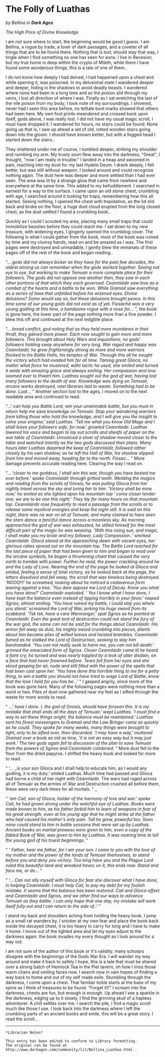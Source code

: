 # The Folly of Luathas

_by Bellina in **Dark Ages**_

_The High Price of Divine Knowledge_

I am not sure where to start, the beginning would be good I guess. I am
Bellina, a rogue by trade, a lover of dark passages, and a coveter of all
things that are to be found there. Nothing that is lost, should stay that way,
I tingle when I find something no one has seen for eons. I live in Recesion,
but my true home is deep within the crypts of Mileth, while there I have found
some wonderous things, this is a tale of one of them..

I do not know how deeply I had delved, I had happened upon a chest and while
opening it, was poisoned. In my delusional state I wandered deeper and deeper,
hiding in the shadows to avoid deadly beasts. I wandered where none had been in
a long time and as the poison slid through my veins, I lost all direction of
where I was. Finally as I sat wretching the last of the vile poison from my
body, I took note of my surroundings. I shivered, never had I seen this area
before, no telltale boot marks showed that others had been here. My own foot
prints meandered and crossed back upon itself, gods above, I was really lost. I
did not have my usual magic scroll, I must have dropped it. I wandered for
hours, no stairs could be found. None going up that is, I saw up ahead a set of
old, rotted wooden stairs going down into the gloom. I should have known
better, but with a fogged head I started down the stairs..

They shattered under me of course, I tumbled deeper, striking my shoulder and
numbing my arm. My trusty soori flew away into the darkness, "Great", I
thought, "now I am really in trouble." I landed in a heap and swooned in pain,
reaching into my boot for my last Hydele Deum. I drank deeply, I felt better,
but was still without weapon. I looked around and could recognize nothing
again. The dust here was deeper and more settled than I had ever seen. The area
was lit by a strange glow that came from nowhere and everywhere at the same
time. This added to my befuddlement. I searched in earnest for a way to the
surface. I came upon an old stone chest, crumbling with age, I searched around
it looking for traps, remembering how this all started. Seeing nothing, I
opened the chest with trepidation, as the lid slid back and broke on the floor,
a huge dust cloud erupted from the long closed chest, as the dust settled I
found a crumbling book..

Quickly as I could I scouted my area, placing many small traps that could
immobilize beasties before they could reach me. I sat down to my new treasure,
with widening eyes, I gingerly opened the crumbling cover. The following is
what I could gather from the book, most of the book was ruined by time and my
clumsy hands, read on and be amazed as I was. The first pages were destroyed
and unreadable, I gently blew the remanats of these pages off of the rest of
the book and began reading..

"... _gods did not always bicker as they have for the past few decades, the
oldest among us can remember when the gods worked together. Seeing not eye to
eye, but working to make Temuair a more complete place for their followers. The
gods did not oppose one another then, they saw in each other portions of that
which they each governed. Ceannlaidir saw love as a combat of the hearts and a
battle to be won. While Gramail saw everything as a series of laws that
unfolded before his wizened eyes. Divine delusions? Some would say so, but
these delusions brought peace. In this time some of our young gods did not
exist as of yet. Fiosachd was a very young godling at this time, a handsome
rogue with a nose for_... ", the book is gone here, the lower part of the page
nothing more than a fine powder. I blew this off and continued at the next
ledgible place.

"... _bread conflict, god noting that as they held more mundanes in their
thrall, they gained more power. Each now sought to gain more and more
followers. This brought about Holy Wars and inquisitions, no gods' followers
holding sway anywhere for very long. War raged and happy was Ceannlaidir, he
grew frighteningly strong as more and more warriors flocked to his Battle
Halls, his temples of War. Through this all he sought the victory which had
evaded him for all time. Taming great Glioca, no matter what force he mustered,
waht tactic he used, she smiled and turned it aside with amazing grace and
always smiling. Her compassion and love seemed ever to thwart him. Luathas
sought out the god of war, having lost many followers to the death of war.
Knowledge was dying on Temuair, arcane works destroyed, vast libraries laid to
waste. Something had to be done. Luat_... " Another section lost to the ages, I
moved on to the next readable area and continued to read.

"...' _can help you Battle Lord, win your unwinnable battle, but you must in
return help me save knowledge on Temuair. Stop your wandering warriors from
killing those who hold the knowledge, and I will give you the insight to solve
your enigma.' said Luathas. 'Tell me what you know Old Mage and I shall leave
your followers safe, for now.' growled Ceannlaidir. Luathas lowered his voice
and began to lay out scrolls and sheafs of paper on the war table of
Ceannlaidir. Unnoticed a sliver of shadow moved closer to the table and watched
intently as the two gods discussed their plans. Many hours later Luathas
departed the keep of Ceannlaidir, followed rather closely by his own shadow, as
he left the Hall of War, his shadow slipped from him and moved away, heading
far to the north. Fiosac_... " More damage prevents accurate reading here.
Clearing the way I read on.

"... _'closer to me goddess, I shall win this war, though you have bested me
ever before.' spake Ceannlaidir through gritted teeth. Weilding the magics and
reading from the scrolls of Gnosis, he was pulling Glioca from her nightly
travel across the sky and luring her to him. 'Victory shall be mine now,' he
smiled as she lighted apon his mountain top ' come closer tender one, we are to
be one this night.' They lay for many hours on that mountain top. Ceannlairdir
rose frequently to read a passage from the scrolls or to release some mystical
energies and keep the night still. It is said on this night, there was no war
on all of Temuair, and many claimed to have seen the stars dance a fanciful
dance across a moonless sky. As morning approached the god of war was
exhausted, he stilled himself for the most difficult part of the magic he was
weaving. 'With this rising sun, and magic, I shall make you my bride and my
follower, Lady Compassion..' smirked Ceannlaidir. Glioca stared at the
approaching dawn with vacant eyes, her glorious robes spread out on the
mountain top. The Battle Lord reached for the last piece of paper that had been
given to him and began to read over the arcane symbols, he began a thrumming
chant that caused the very earth to tremble with power. Further he read, the
power crackling around he and the Lady of Love. Nearing the end of the page he
looked at Glioca and smiled, feeling a sense of total victory, as he looked
back at the page, the letters dissolved and fell away, the scroll that was
timeless being destroyed. 'NOOO!!!' he screamed, looking about he noticed a
cadaverous form leaning against a tree. 'You dare oppose me Lord of Decay. Know
you what you have done?' Ceannlaidir exploded. ' Yes I know what I have done, I
have kept the balance even instead of tipping horribly in your favor.' rasped
Sgrios, almost smiling. 'You have ruined my battle, I could slay you where you
stand.' screamed the Lord of War, jerking his huge sword from its scabbard.
'Tsk tsk, have a care Warmonger,' spat Sgrios as he pointed at Ceannlaidir.
Even the great lord of destruction could not stand the fury of the war god, the
same can not be said for the things about Ceannlaidir. His armor fell away as
dust, his mighty sword crumbling into pieces, plants about him became piles of
wilted leaves and twisted brambles. Ceannlaidir fumed as he stalked the Lord of
Destruction, seeking to slay him barehanded. 'You can not really seek to harm
me, you can not kill death.' grinned the emaciated form of Sgrios. Closer
Ceannlaidir came til he heard a faint cry, he turned and was nearly toppled by
a look of utter disdain, on a face that had never frowned before. Tears fell
from her eyes and she stood gasping for air, nude and still filled with the
power of the spells that had been cast upon her. 'You have done this horrible
thing to me for a petty thing, to win a battle you should not have tried to
wage Lord of Battle, know that the love I held for you has be...'_ " I gasped
angrily, since more of the book was gone here. Many of the following pages were
nothing more than a word or two. Piles of dust now gathered near my feet as I
sifted through the waste for more words to read.

" ...' _have I done. I, the god of Gnosis, should have forseen this. It is my
mistake that shall ends all the days of Temuair.' wept Luathas. 'I must find a
way to set these things aright, the balance must be maintained.' Luathas sent
his finest messengers to Gramail and the Law Bringer came as quickly as he
could. They spoke for many weeks, many things were brought to light, only to be
sifted over, then discarded. 'I may have a way,' muttered Gramail over a book
as old as time, 'it is not an easy way but it may just work.' The two gods
again fell to discussion of the plan to save Temuair from the powers of Sgrios
and Ceannlaidir combined_. " More dust fell to the floor from the dried
papyrus. I shifted the heavy book and looked for more to read.

" '... _is your son Glioca and I shall help to educate him, as I would any
godling, it is my duty.' smiled Luathas. Much time had passed and Glioca had
borne a child of her night with Ceannlaidir. The wars had raged across all of
Temuair as the armies of War and Destruction crushed all before them, these
were very dark times for all mortals. " _

_" 'am Cail, son of Glioca, holder of the harmony of love and war.' spoke Cail,
he had grown strong under the watchful eye of Luathas. Books were made known to
him, as his father forbid him to learn of weapons in fear of his great
strength, even at his young age that he might strike at the father who had
caused his mother's only pain. Tall he grew, powerful too. Soon none could
stand to him in battle sessions that were set up by Luathas. Ancient books on
martial prowess were given to him, even a copy of the fabled Book of War, was
given to him by Luathas. It was nearing time to tell the young god of his
truest beginnings_. "

" ' _Father, hear me father, for I am your son. I come to you with the love of
my mother and the power of the lands of Temuair themselves, to stand before you
and deny you victory. Too long have you and the Plague Lord ruled this
beautiful land and wreaked havoc on it, this ends now. Stand and face me, or
do_... "

" '... _Can not ally myself with Glioca for fear she discover what I have done,
in helping Ceannlaidir. I must help Cail, to pay my debt for my foolish
mistake. It seems that the balance has been restored. Cail and Glioca offset
and Ceannlaidir and Sgrios, and we other find our ways to advance Temuair as
they battle. I can only hope that one day, my mistake will work itself fully
out and I can return to the side of_..' "

I stand my back and shoulders aching from holding the heavy book. I jump as a
small rat wanders by. I snicker at my own fear and place the book back inside
the decayed chest, it is too heavy to carry for long and I have to make it
home. I move out of the lighted area and let my eyes adjust to the darkness
again. the book invades my every thought as I look around for a way out.

I am not sure of the author of this book or it's validity, many scholars
disagree with the beginnings of the Gods War Era. I will wander my way around
and make it back to safety I hope, this is a tale that must be shared over a
strong batch of Hemlock Tea in the Piet tavern, oh how I miss those warm chairs
and smiling faces now. I search now in vain hopes of finding a way back to home
and out of my self made exile. Stumbling through the darkness, I come upon a
chest. That familiar tickle starts at the base of my spine as I think of
treasures to be found. "Forget it!!" I scream into the darkness, chests are
fun, but enough is enough. Up ahead I see a sparkle in the darkness, edging up
to it slowly, I find the grinning skull of a hapless adventurer. A chill
settles over me. I search the pile, I find a magic scroll much like those I
use. I look back into the darkness where I left the crumbling parts of an
ancient books and smile, this will be a great story. I read the scroll...

***

```
*Librarian Notes*

This entry has been edited to conform to Library formatting.
The original can be found at http://www.darkages.com/community/lit/Bellina_Luathas.html .
```


